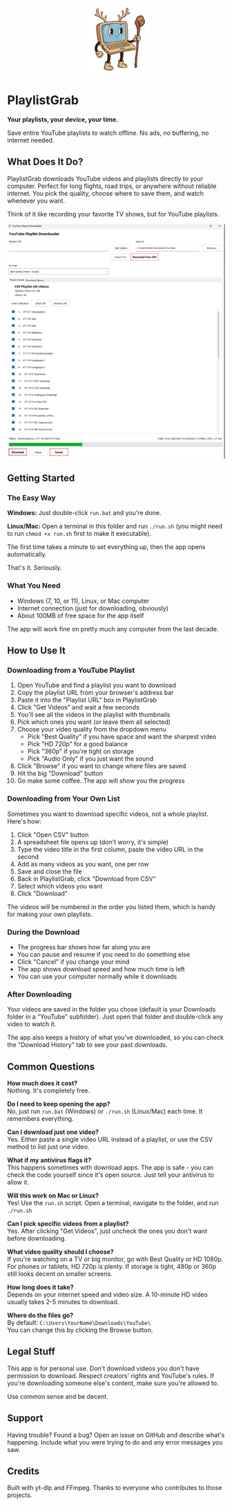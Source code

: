 <p align="center">
  <img src="docs/images/icon.png" alt="PlaylistGrab Logo" width="160"/>
</p>

# PlaylistGrab

**Your playlists, your device, your time.**

Save entire YouTube playlists to watch offline. No ads, no buffering, no internet needed.

## What Does It Do?

PlaylistGrab downloads YouTube videos and playlists directly to your computer. Perfect for long flights, road trips, or anywhere without reliable internet. You pick the quality, choose where to save them, and watch whenever you want.

Think of it like recording your favorite TV shows, but for YouTube playlists.

<p align="center">
  <img src="docs/images/screenshot.png" alt="PlaylistGrab Screenshot" width="600"/>
</p>

## Getting Started

### The Easy Way

**Windows:** Just double-click `run.bat` and you're done.

**Linux/Mac:** Open a terminal in this folder and run `./run.sh` (you might need to run `chmod +x run.sh` first to make it executable).

The first time takes a minute to set everything up, then the app opens automatically.

That's it. Seriously.

### What You Need

- Windows (7, 10, or 11), Linux, or Mac computer
- Internet connection (just for downloading, obviously)
- About 100MB of free space for the app itself

The app will work fine on pretty much any computer from the last decade.

## How to Use It

### Downloading from a YouTube Playlist

1. Open YouTube and find a playlist you want to download
2. Copy the playlist URL from your browser's address bar
3. Paste it into the "Playlist URL" box in PlaylistGrab
4. Click "Get Videos" and wait a few seconds
5. You'll see all the videos in the playlist with thumbnails
6. Pick which ones you want (or leave them all selected)
7. Choose your video quality from the dropdown menu
   - Pick "Best Quality" if you have space and want the sharpest video
   - Pick "HD 720p" for a good balance
   - Pick "360p" if you're tight on storage
   - Pick "Audio Only" if you just want the sound
8. Click "Browse" if you want to change where files are saved
9. Hit the big "Download" button
10. Go make some coffee. The app will show you the progress

### Downloading from Your Own List

Sometimes you want to download specific videos, not a whole playlist. Here's how:

1. Click "Open CSV" button
2. A spreadsheet file opens up (don't worry, it's simple)
3. Type the video title in the first column, paste the video URL in the second
4. Add as many videos as you want, one per row
5. Save and close the file
6. Back in PlaylistGrab, click "Download from CSV"
7. Select which videos you want
8. Click "Download"

The videos will be numbered in the order you listed them, which is handy for making your own playlists.

### During the Download

- The progress bar shows how far along you are
- You can pause and resume if you need to do something else
- Click "Cancel" if you change your mind
- The app shows download speed and how much time is left
- You can use your computer normally while it downloads

### After Downloading

Your videos are saved in the folder you chose (default is your Downloads folder in a "YouTube" subfolder). Just open that folder and double-click any video to watch it.

The app also keeps a history of what you've downloaded, so you can check the "Download History" tab to see your past downloads.

## Common Questions

**How much does it cost?**  
Nothing. It's completely free.

**Do I need to keep opening the app?**  
No, just run `run.bat` (Windows) or `./run.sh` (Linux/Mac) each time. It remembers everything.

**Can I download just one video?**  
Yes. Either paste a single video URL instead of a playlist, or use the CSV method to list just one video.

**What if my antivirus flags it?**  
This happens sometimes with download apps. The app is safe - you can check the code yourself since it's open source. Just tell your antivirus to allow it.

**Will this work on Mac or Linux?**  
Yes! Use the `run.sh` script. Open a terminal, navigate to the folder, and run `./run.sh`

**Can I pick specific videos from a playlist?**  
Yes. After clicking "Get Videos", just uncheck the ones you don't want before downloading.

**What video quality should I choose?**  
If you're watching on a TV or big monitor, go with Best Quality or HD 1080p. For phones or tablets, HD 720p is plenty. If storage is tight, 480p or 360p still looks decent on smaller screens.

**How long does it take?**  
Depends on your internet speed and video size. A 10-minute HD video usually takes 2-5 minutes to download.

**Where do the files go?**  
By default: `C:\Users\YourName\Downloads\YouTube\`  
You can change this by clicking the Browse button.

## Legal Stuff

This app is for personal use. Don't download videos you don't have permission to download. Respect creators' rights and YouTube's rules. If you're downloading someone else's content, make sure you're allowed to.

Use common sense and be decent.

## Support

Having trouble? Found a bug? Open an issue on GitHub and describe what's happening. Include what you were trying to do and any error messages you saw.

## Credits

Built with yt-dlp and FFmpeg. Thanks to everyone who contributes to those projects.
